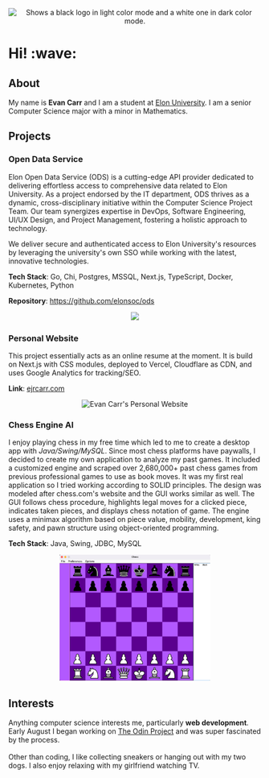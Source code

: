 <!--![Frame 1](https://github.com/ejrcarr/ejrcarr/assets/110308975/8193404b-938d-495f-b1cf-704954ae9886)-->
<!--<img src='https://github.com/ejrcarr/ejrcarr/assets/110308975/033ad2ce-4c21-40b0-8984-31c675d5aaab' width="100%"/>-->

<p align="center">
    <picture>
      <source media="(prefers-color-scheme: dark)" srcset="https://github.com/ejrcarr/ejrcarr/assets/110308975/4c6850eb-8268-4175-b5eb-7e2909395248">
      <source media="(prefers-color-scheme: light)" srcset="https://github.com/ejrcarr/ejrcarr/assets/110308975/ee8895b9-362a-4215-831c-ed949b13bec3">
      <img alt="Shows a black logo in light color mode and a white one in dark color mode." src="https://github.com/ejrcarr/ejrcarr/assets/110308975/4c6850eb-8268-4175-b5eb-7e2909395248">
    </picture>
</p>


<h1><strong>Hi! :wave:</strong></h1> 

<h2>About</h3>
My name is <strong>Evan Carr</strong> and I am a student at <a href='https://www.elon.edu/'>Elon University</a>. I am a senior Computer Science major with a minor in Mathematics. 

<h2>Projects</h3>
<h3>Open Data Service</h3>
<p>Elon Open Data Service (ODS) is a cutting-edge API provider dedicated to delivering effortless access to comprehensive data related to Elon University. As a project endorsed by the IT department, ODS thrives as a dynamic, cross-disciplinary initiative within the Computer Science Project Team. Our team synergizes expertise in DevOps, Software Engineering, UI/UX Design, and Project Management, fostering a holistic approach to technology.

We deliver secure and authenticated access to Elon University's resources by leveraging the university's own SSO while working with the latest, innovative technologies.

**Tech Stack**: Go, Chi, Postgres, MSSQL, Next.js, TypeScript, Docker, Kubernetes, Python

**Repository**: https://github.com/elonsoc/ods</p>

<p align='center'>
  <img src='https://github.com/ejrcarr/ejrcarr/assets/110308975/3b277e62-b73b-4fd9-ac7b-7da789b4c306' width="750"> <br />
</p>

<h3>Personal Website</h3>
<p>This project essentially acts as an online resume at the moment. It is build on Next.js with CSS modules, deployed to Vercel, Cloudflare as CDN, and uses Google Analytics for tracking/SEO.</p>

**Link**: [ejrcarr.com](https://www.ejrcarr.com/)

<p align='center'>
<img width="750" alt="Evan Carr's Personal Website" src="https://github.com/ejrcarr/ejrcarr/assets/110308975/bc3104b4-a864-43ea-a7a2-96ce88e3b707">
</p>




<h3>Chess Engine AI</h3>
<p>I enjoy playing chess in my free time which led to me to create a desktop app with <em>Java/Swing/MySQL</em>. Since most chess platforms have paywalls, I decided to create my own application to analyze my past games. It included a customized engine and scraped over 2,680,000+ past chess games from previous professional games to use as book moves. It was my first real application so I tried working according to SOLID principles. The design was modeled after chess.com's website and the GUI works similar as well. The GUI follows chess procedure, highlights legal moves for a clicked piece, indicates taken pieces, and displays chess notation of game. The engine uses a minimax algorithm based on piece value, mobility, development, king safety, and pawn structure using object-oriented programming. </p>


**Tech Stack**: Java, Swing, JDBC, MySQL

<p align='center'>
  <img src='https://github.com/ejrcarr/ejrcarr/raw/main/images/chessboard.png' width="300" height="250"> <br />
</p>



<h2>Interests</h3>
Anything computer science interests me, particularly <strong>web development</strong>. Early August I began working on <a href='https://www.theodinproject.com/'>The Odin Project</a> and was super fascinated by the process. 
<br />
<br />
Other than coding, I like collecting sneakers or hanging out with my two dogs. I also enjoy relaxing with my girlfriend watching TV.

<!--
**ejrcarr/ejrcarr** is a ✨ _special_ ✨ repository because its `README.md` (this file) appears on your GitHub profile.

Here are some ideas to get you started:

- 🔭 I’m currently working on ...
- 🌱 I’m currently learning ...
- 👯 I’m looking to collaborate on ...
- 🤔 I’m looking for help with ...
- 💬 Ask me about ...
- 📫 How to reach me: ...
- 😄 Pronouns: ...
- ⚡ Fun fact: ...
-->
